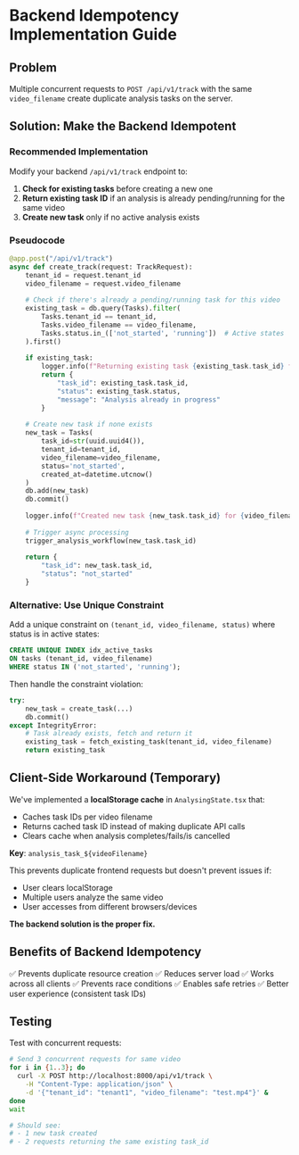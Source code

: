 # Backend Idempotency Implementation Guide

## Problem
Multiple concurrent requests to `POST /api/v1/track` with the same `video_filename` create duplicate analysis tasks on the server.

## Solution: Make the Backend Idempotent

### Recommended Implementation

Modify your backend `/api/v1/track` endpoint to:

1. **Check for existing tasks** before creating a new one
2. **Return existing task ID** if an analysis is already pending/running for the same video
3. **Create new task** only if no active analysis exists

### Pseudocode

```python
@app.post("/api/v1/track")
async def create_track(request: TrackRequest):
    tenant_id = request.tenant_id
    video_filename = request.video_filename
    
    # Check if there's already a pending/running task for this video
    existing_task = db.query(Tasks).filter(
        Tasks.tenant_id == tenant_id,
        Tasks.video_filename == video_filename,
        Tasks.status.in_(['not_started', 'running'])  # Active states
    ).first()
    
    if existing_task:
        logger.info(f"Returning existing task {existing_task.task_id} for {video_filename}")
        return {
            "task_id": existing_task.task_id,
            "status": existing_task.status,
            "message": "Analysis already in progress"
        }
    
    # Create new task if none exists
    new_task = Tasks(
        task_id=str(uuid.uuid4()),
        tenant_id=tenant_id,
        video_filename=video_filename,
        status='not_started',
        created_at=datetime.utcnow()
    )
    db.add(new_task)
    db.commit()
    
    logger.info(f"Created new task {new_task.task_id} for {video_filename}")
    
    # Trigger async processing
    trigger_analysis_workflow(new_task.task_id)
    
    return {
        "task_id": new_task.task_id,
        "status": "not_started"
    }
```

### Alternative: Use Unique Constraint

Add a unique constraint on `(tenant_id, video_filename, status)` where status is in active states:

```sql
CREATE UNIQUE INDEX idx_active_tasks 
ON tasks (tenant_id, video_filename) 
WHERE status IN ('not_started', 'running');
```

Then handle the constraint violation:

```python
try:
    new_task = create_task(...)
    db.commit()
except IntegrityError:
    # Task already exists, fetch and return it
    existing_task = fetch_existing_task(tenant_id, video_filename)
    return existing_task
```

## Client-Side Workaround (Temporary)

We've implemented a **localStorage cache** in `AnalysingState.tsx` that:
- Caches task IDs per video filename
- Returns cached task ID instead of making duplicate API calls
- Clears cache when analysis completes/fails/is cancelled

**Key**: `analysis_task_${videoFilename}`

This prevents duplicate frontend requests but doesn't prevent issues if:
- User clears localStorage
- Multiple users analyze the same video
- User accesses from different browsers/devices

**The backend solution is the proper fix.**

## Benefits of Backend Idempotency

✅ Prevents duplicate resource creation
✅ Reduces server load
✅ Works across all clients
✅ Prevents race conditions
✅ Enables safe retries
✅ Better user experience (consistent task IDs)

## Testing

Test with concurrent requests:
```bash
# Send 3 concurrent requests for same video
for i in {1..3}; do
  curl -X POST http://localhost:8000/api/v1/track \
    -H "Content-Type: application/json" \
    -d '{"tenant_id": "tenant1", "video_filename": "test.mp4"}' &
done
wait

# Should see:
# - 1 new task created
# - 2 requests returning the same existing task_id
```
